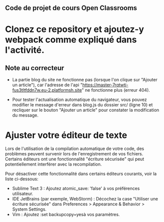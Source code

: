 ## Code de projet de cours Open Classrooms ##
Clonez ce repository et ajoutez-y webpack comme expliqué dans l'activité.
==========================================================================

## Note au correcteur ##

- La partie blog du site ne fonctionne pas (lorsque l'on clique sur "Ajouter un article"), car l'adresse de l'api "https://master-7rqtwti-fus3tltfddn7w.eu-2.platformsh.site" ne fonctionne plus (erreur 404).

- Pour tester l'actualisation automatique du navigateur, vous pouvez modifier le message d'erreur dans blog.js du dossier src/ (ligne 10) et recliquer sur le bouton "Ajouter un article" pour constater la modification du message.

Ajuster votre éditeur de texte
===============================
Lors de l'utilisation de la compilation automatique de votre code, des problèmes peuvent survenir lors de l'enregistrement de vos fichiers. Certains éditeurs ont une fonctionnalité "écriture sécurisée" qui peut potentiellement interférer avec la recompilation.

Pour désactiver cette fonctionnalité dans certains éditeurs courants, voir la liste ci-dessous:

- Sublime Text 3 : Ajoutez atomic_save: 'false' à vos préférences utilisateur.
- IDE JetBrains (par exemple, WebStorm) : Décochez la case "Utiliser une écriture sécurisée" dans Preferences > Appearance & Behavior > System Settings.
- Vim : Ajoutez :set backupcopy=yesà vos paramètres.